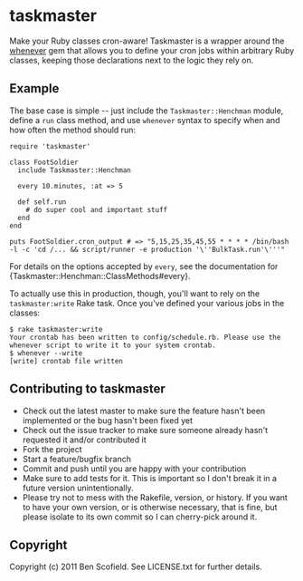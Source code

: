 # taskmaster

Make your Ruby classes cron-aware! Taskmaster is a wrapper around the [whenever](https://rubygems.org/gems/whenever) gem that allows you to define your cron jobs within arbitrary Ruby classes, keeping those declarations next to the logic they rely on.

## Example

The base case is simple -- just include the `Taskmaster::Henchman` module, define a `run` class method, and use `whenever` syntax to specify when and how often the method should run:

    require 'taskmaster'

    class FootSoldier
      include Taskmaster::Henchman

      every 10.minutes, :at => 5

      def self.run
        # do super cool and important stuff
      end
    end

    puts FootSoldier.cron_output # => "5,15,25,35,45,55 * * * * /bin/bash -l -c 'cd /... && script/runner -e production '\''BulkTask.run'\'''"

For details on the options accepted by `every`, see the documentation for {Taskmaster::Henchman::ClassMethods#every}.

To actually use this in production, though, you'll want to rely on the `taskmaster:write` Rake task. Once you've defined your various jobs in the classes:

    $ rake taskmaster:write
    Your crontab has been written to config/schedule.rb. Please use the whenever script to write it to your system crontab.
    $ whenever --write
    [write] crontab file written

## Contributing to taskmaster

* Check out the latest master to make sure the feature hasn't been implemented or the bug hasn't been fixed yet
* Check out the issue tracker to make sure someone already hasn't requested it and/or contributed it
* Fork the project
* Start a feature/bugfix branch
* Commit and push until you are happy with your contribution
* Make sure to add tests for it. This is important so I don't break it in a future version unintentionally.
* Please try not to mess with the Rakefile, version, or history. If you want to have your own version, or is otherwise necessary, that is fine, but please isolate to its own commit so I can cherry-pick around it.

## Copyright

Copyright (c) 2011 Ben Scofield. See LICENSE.txt for further details.

